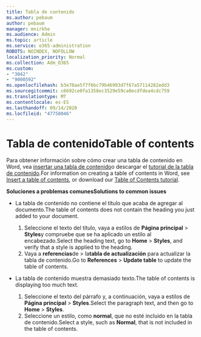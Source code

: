```yaml
---
title: Tabla de contenido
ms.author: pebaum
author: pebaum
manager: mnirkhe
ms.audience: Admin
ms.topic: article
ms.service: o365-administration
ROBOTS: NOINDEX, NOFOLLOW
localization_priority: Normal
ms.collection: Adm_O365
ms.custom:
- "3042"
- "9000592"
ms.openlocfilehash: b3e78ae5f7f6bc79b46993d7f67a57114282edd3
ms.sourcegitcommit: c6692ce0fa1358ec3529e59ca0ecdfdea4cdc759
ms.translationtype: MT
ms.contentlocale: es-ES
ms.lasthandoff: 09/14/2020
ms.locfileid: "47758046"
---
```

# <a name="table-of-contents"></a><span data-ttu-id="f7d7e-102">Tabla de contenido</span><span class="sxs-lookup"><span data-stu-id="f7d7e-102">Table of contents</span></span>

<span data-ttu-id="f7d7e-103">Para obtener información sobre cómo crear una tabla de contenido en Word, vea [insertar una tabla de contenido](https://support.office.com/article/882e8564-0edb-435e-84b5-1d8552ccf0c0)o descargar el [tutorial de la tabla de contenido](https://go.microsoft.com/fwlink/?linkid=2065106).</span><span class="sxs-lookup"><span data-stu-id="f7d7e-103">For information on creating a table of contents in Word, see [Insert a table of contents](https://support.office.com/article/882e8564-0edb-435e-84b5-1d8552ccf0c0), or download our [Table of Contents tutorial](https://go.microsoft.com/fwlink/?linkid=2065106).</span></span>

<span data-ttu-id="f7d7e-104">**Soluciones a problemas comunes**</span><span class="sxs-lookup"><span data-stu-id="f7d7e-104">**Solutions to common issues**</span></span>

- <span data-ttu-id="f7d7e-105">La tabla de contenido no contiene el título que acaba de agregar al documento.</span><span class="sxs-lookup"><span data-stu-id="f7d7e-105">The table of contents does not contain the heading you just added to your document.</span></span>
  1. <span data-ttu-id="f7d7e-106">Seleccione el texto del título, vaya a estilos de **Página principal**  >  **Styles**y compruebe que se ha aplicado un estilo al encabezado.</span><span class="sxs-lookup"><span data-stu-id="f7d7e-106">Select the heading text, go to **Home** > **Styles**, and verify that a style is applied to the heading.</span></span>
  2. <span data-ttu-id="f7d7e-107">Vaya a **referencias**de  >  la**tabla de actualización** para actualizar la tabla de contenido.</span><span class="sxs-lookup"><span data-stu-id="f7d7e-107">Go to **References** > **Update table** to update the table of contents.</span></span>

- <span data-ttu-id="f7d7e-108">La tabla de contenido muestra demasiado texto.</span><span class="sxs-lookup"><span data-stu-id="f7d7e-108">The table of contents is displaying too much text.</span></span> 
  1. <span data-ttu-id="f7d7e-109">Seleccione el texto del párrafo y, a continuación, vaya a estilos de **Página principal**  >  **Styles**.</span><span class="sxs-lookup"><span data-stu-id="f7d7e-109">Select the paragraph text, and then go to **Home** > **Styles**.</span></span>
  2. <span data-ttu-id="f7d7e-110">Seleccione un estilo, como **normal**, que no esté incluido en la tabla de contenido.</span><span class="sxs-lookup"><span data-stu-id="f7d7e-110">Select a style, such as **Normal**, that is not included in the table of contents.</span></span>